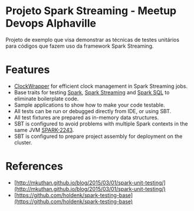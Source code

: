 # Projeto Spark Streaming - Meetup Devops Alphaville

Projeto de exemplo que visa demonstrar as técnicas de testes unitários para códigos que fazem uso da framework Spark Streaming.

Features
========

* [ClockWrapper](src/test/scala/org/apache/spark/ClockWrapper.scala) for efficient clock management in Spark Streaming jobs.
* Base traits for testing [Spark](src/test/scala/org/mkuthan/spark/SparkSpec.scala), [Spark Streaming](src/test/scala/org/mkuthan/spark/SparkStreamingSpec.scala) and [Spark SQL](src/test/scala/org/mkuthan/spark/SparkSqlSpec.scala) to eliminate boilerplate code.
* Sample applications to show how to make your code testable.
* All tests can be run or debugged directly from IDE, or using SBT.
* All test fixtures are prepared as in-memory data structures.
* SBT is configured to avoid problems with multiple Spark contexts in the same JVM [SPARK-2243](https://issues.apache.org/jira/browse/SPARK-2243).
* SBT is configured to prepare project assembly for deployment on the cluster.

References
==========

* [http://mkuthan.github.io/blog/2015/03/01/spark-unit-testing/](http://mkuthan.github.io/blog/2015/03/01/spark-unit-testing/)
* [https://github.com/holdenk/spark-testing-base](https://github.com/holdenk/spark-testing-base)
